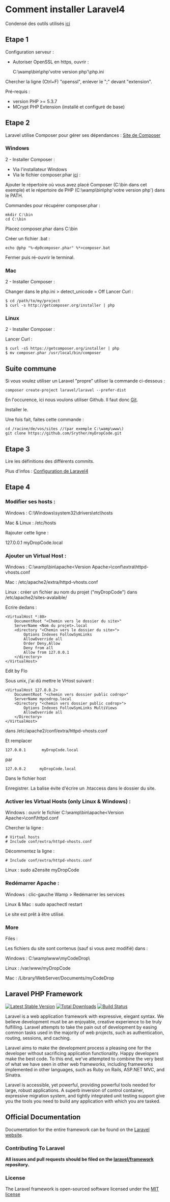 Comment installer Laravel4
==========================

Condensé des outils utilisés [ici](https://github.com/Sryther/myDropCode/blob/master/usedTools.md)

Etape 1
-------

Configuration serveur :

* Autoriser OpenSSL en https, ouvrir :

	C:\wamp\bin\php\'votre version php'\php.ini

Chercher la ligne (Ctrl+F) "openssl", enlever le ";" devant "extension".

Pré-requis :

* version PHP >= 5.3.7
* MCrypt PHP Extension (installé et configuré de base)

Etape 2
-------

Laravel utilise Composer pour gérer ses dépendances : [Site de Composer](http://getcomposer.org/)

### Windows

2 - Installer Composer :

* Via l'installateur Windows
* Via le fichier composer.phar [ici](http://getcomposer.org/) :

Ajouter le répertoire où vous avez placé Composer (C:\bin dans cet exemple) et le répertoire de PHP (C:\wamp\bin\php\'votre version php') dans le PATH.

Commandes pour récupérer composer.phar :

	mkdir C:\bin
	cd C:\bin

Placez composer.phar dans C:\bin

Créer un fichier .bat :

	echo @php "%~dp0composer.phar" %*>composer.bat

Fermer puis ré-ouvrir le terminal.

### Mac

2 - Installer Composer :

Changer dans le php.ini > detect_unicode = Off
Lancer Curl :

	$ cd /path/to/my/project
	$ curl -s http://getcomposer.org/installer | php

### Linux

2 - Installer Composer :

Lancer Curl :

	$ curl -sS https://getcomposer.org/installer | php
	$ mv composer.phar /usr/local/bin/composer

## Suite commune

Si vous voulez utiliser un Laravel "propre" utiliser la commande ci-dessous :

	composer create-project laravel/laravel --prefer-dist

En l'occurence, ici nous voulons utiliser Github. Il faut donc [Git](http://git-scm.com/).

Installer le.

Une fois fait, faites cette commande :

	cd /racine/de/vos/sites //(par exemple C:\wamp\www\)
	git clone https://github.com/Sryther/myDropCode.git

Etape 3
-------

Lire les définitions des différents commits.

Plus d'infos : [Configuration de Laravel4](http://four.laravel.com/#configuration)

Etape 4
-------

### Modifier ses hosts :

Windows : C:\Windows\system32\drivers\etc\hosts

Mac & Linux : /etc/hosts

Rajouter cette ligne :

127.0.0.1       myDropCode.local

### Ajouter un Virtual Host :

Windows : C:\wamp\bin\apache\<Version Apache>\conf\extra\httpd-vhosts.conf

Mac : /etc/apache2/extra/httpd-vhosts.conf

Linux : créer un fichier au nom du projet ("myDropCode") dans /etc/apache2/sites-avalaible/

Ecrire dedans :

	<VirtualHost *:80>
	    DocumentRoot "<Chemin vers le dossier du site>"
	    ServerName <Nom du projet>.local
	    <directory "<Chemin vers le dossier du site>">
	        Options Indexes FollowSymLinks
	        AllowOverride all
	        Order Deny,Allow
	        Deny from all
	        Allow from 127.0.0.1
	    </directory>
	</VirtualHost>

Edit by Flo

Sous unix, j'ai dû mettre le VHost suivant :

	<VirtualHost 127.0.0.2>
	    DocumentRoot "<chemin vers dossier public codrop>"
	    ServerName mycodrop.local
	    <Directory "<chemin vers dossier public codrop>">
	        Options Indexes FollowSymLinks MultiViews
	        AllowOverride all
	    </Directory>
	</VirtualHost>

dans /etc/apache2/conf/extra/httpd-vhosts.conf

Et remplacer

	127.0.0.1       myDropCode.local

par

	127.0.0.2      myDropCode.local


Dans le fichier host

Enregistrer.
La balise <Directory> évite d'écrire un .htaccess dans le dossier du site.

### Activer les Virtual Hosts (only Linux & Windows) :

Windows : ouvrir le fichier C:\wamp\bin\apache\<Version Apache>\conf\httpd.conf

Chercher la ligne :

	# Virtual hosts
	# Include conf/extra/httpd-vhosts.conf

Décommentez la ligne :

	# Include conf/extra/httpd-vhosts.conf

Linux : sudo a2ensite myDropCode

### Redémarrer Apache :

Windows : clic-gauche Wamp > Redémarrer les services

Linux & Mac : sudo apachectl restart

Le site est prêt à être utilisé.

### More

Files :

Les fichiers du site sont contenus (sauf si vous avez modifié) dans :

Windows : C:\wamp\www\myCodeDrop\

Linux : /var/www/myDropCode

Mac : /Library/WebServer/Documents/myCodeDrop


## Laravel PHP Framework

[![Latest Stable Version](https://poser.pugx.org/laravel/framework/version.png)](https://packagist.org/packages/laravel/framework) [![Total Downloads](https://poser.pugx.org/laravel/framework/d/total.png)](https://packagist.org/packages/laravel/framework) [![Build Status](https://travis-ci.org/laravel/framework.png)](https://travis-ci.org/laravel/framework)

Laravel is a web application framework with expressive, elegant syntax. We believe development must be an enjoyable, creative experience to be truly fulfilling. Laravel attempts to take the pain out of development by easing common tasks used in the majority of web projects, such as authentication, routing, sessions, and caching.

Laravel aims to make the development process a pleasing one for the developer without sacrificing application functionality. Happy developers make the best code. To this end, we've attempted to combine the very best of what we have seen in other web frameworks, including frameworks implemented in other languages, such as Ruby on Rails, ASP.NET MVC, and Sinatra.

Laravel is accessible, yet powerful, providing powerful tools needed for large, robust applications. A superb inversion of control container, expressive migration system, and tightly integrated unit testing support give you the tools you need to build any application with which you are tasked.

## Official Documentation

Documentation for the entire framework can be found on the [Laravel website](http://laravel.com/docs).

### Contributing To Laravel

**All issues and pull requests should be filed on the [laravel/framework](http://github.com/laravel/framework) repository.**

### License

The Laravel framework is open-sourced software licensed under the [MIT license](http://opensource.org/licenses/MIT)
